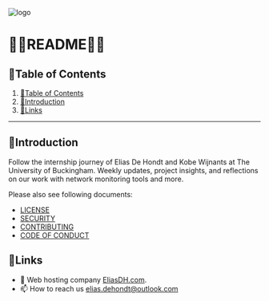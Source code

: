 ![logo](https://eliasdh.com/assets/media/images/logo-github.png)
# 💙🤍README🤍💙

## 📘Table of Contents

1. [📘Table of Contents](#📘table-of-contents)
2. [🖖Introduction](#🖖introduction)
3. [🔗Links](#🔗links)

---

## 🖖Introduction

Follow the internship journey of Elias De Hondt and Kobe Wijnants at The University of Buckingham. Weekly updates, project insights, and reflections on our work with network monitoring tools and more.

Please also see following documents:
- [LICENSE](LICENSE.md)
- [SECURITY](SECURITY.md)
- [CONTRIBUTING](CONTRIBUTING.md)
- [CODE OF CONDUCT](CODE-OF-CONDUCT.md)

## 🔗Links
- 👯 Web hosting company [EliasDH.com](https://eliasdh.com).
- 📫 How to reach us elias.dehondt@outlook.com